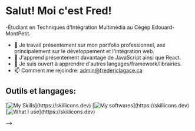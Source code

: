 # Salut! Moi c'est Fred!

 -Étudiant en Techniques d'Intégration Multimédia au Cégep Edouard-MontPetit.

 
- 🔭 Je travail présentement sur mon portfolio professionnel, axé principalement sur le développement et l'intégration web.
- 🌱 J'apprend présentement davantage de JavaScript ainsi que React.
- 👯 Je suis ouvert à apprendre d'autres langages/framework/librairies.
- 📫 Comment me rejoindre: admin@fredericlagace.ca

## **Outils et langages:**

[![My Skills](https://skillicons.dev/icons?i=html,css,sass,js,)](https://skillicons.dev)
[![My softwares](https://skillicons.dev/icons?i=ae,blender,figma,github,ai,vscode,webstorm,)](https://skillicons.dev)
[![What I use](https://skillicons.dev/icons?i=discord,gmail,linkedin,netlify,nodejs,npm,)](https://skillicons.dev)

-->

